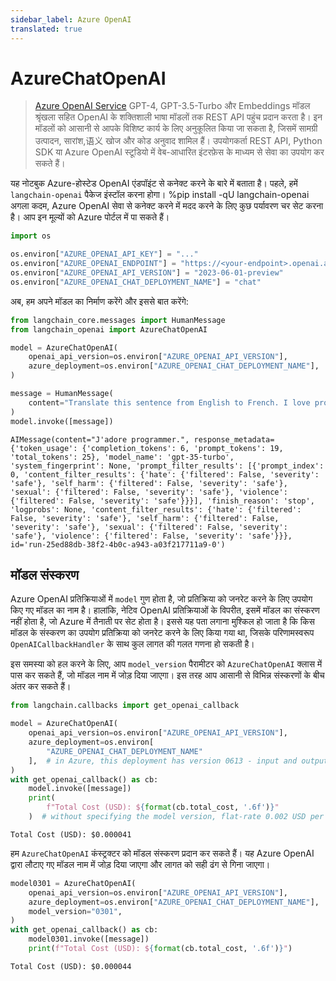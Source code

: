 ```yaml
---
sidebar_label: Azure OpenAI
translated: true
---
```


# AzureChatOpenAI

>[Azure OpenAI Service](https://learn.microsoft.com/en-us/azure/ai-services/openai/overview) GPT-4, GPT-3.5-Turbo और Embeddings मॉडल श्रृंखला सहित OpenAI के शक्तिशाली भाषा मॉडलों तक REST API पहुंच प्रदान करता है। इन मॉडलों को आसानी से आपके विशिष्ट कार्य के लिए अनुकूलित किया जा सकता है, जिसमें सामग्री उत्पादन, सारांश,语义 खोज और कोड अनुवाद शामिल हैं। उपयोगकर्ता REST API, Python SDK या Azure OpenAI स्टूडियो में वेब-आधारित इंटरफ़ेस के माध्यम से सेवा का उपयोग कर सकते हैं।

यह नोटबुक Azure-होस्टेड OpenAI एंडपॉइंट से कनेक्ट करने के बारे में बताता है। पहले, हमें `langchain-openai` पैकेज इंस्टॉल करना होगा।
%pip install -qU langchain-openai
अगला कदम, Azure OpenAI सेवा से कनेक्ट करने में मदद करने के लिए कुछ पर्यावरण चर सेट करना है। आप इन मूल्यों को Azure पोर्टल में पा सकते हैं।

```python
import os

os.environ["AZURE_OPENAI_API_KEY"] = "..."
os.environ["AZURE_OPENAI_ENDPOINT"] = "https://<your-endpoint>.openai.azure.com/"
os.environ["AZURE_OPENAI_API_VERSION"] = "2023-06-01-preview"
os.environ["AZURE_OPENAI_CHAT_DEPLOYMENT_NAME"] = "chat"
```

अब, हम अपने मॉडल का निर्माण करेंगे और इससे बात करेंगे:

```python
from langchain_core.messages import HumanMessage
from langchain_openai import AzureChatOpenAI

model = AzureChatOpenAI(
    openai_api_version=os.environ["AZURE_OPENAI_API_VERSION"],
    azure_deployment=os.environ["AZURE_OPENAI_CHAT_DEPLOYMENT_NAME"],
)
```

```python
message = HumanMessage(
    content="Translate this sentence from English to French. I love programming."
)
model.invoke([message])
```

```output
AIMessage(content="J'adore programmer.", response_metadata={'token_usage': {'completion_tokens': 6, 'prompt_tokens': 19, 'total_tokens': 25}, 'model_name': 'gpt-35-turbo', 'system_fingerprint': None, 'prompt_filter_results': [{'prompt_index': 0, 'content_filter_results': {'hate': {'filtered': False, 'severity': 'safe'}, 'self_harm': {'filtered': False, 'severity': 'safe'}, 'sexual': {'filtered': False, 'severity': 'safe'}, 'violence': {'filtered': False, 'severity': 'safe'}}}], 'finish_reason': 'stop', 'logprobs': None, 'content_filter_results': {'hate': {'filtered': False, 'severity': 'safe'}, 'self_harm': {'filtered': False, 'severity': 'safe'}, 'sexual': {'filtered': False, 'severity': 'safe'}, 'violence': {'filtered': False, 'severity': 'safe'}}}, id='run-25ed88db-38f2-4b0c-a943-a03f217711a9-0')
```

## मॉडल संस्करण

Azure OpenAI प्रतिक्रियाओं में `model` गुण होता है, जो प्रतिक्रिया को जनरेट करने के लिए उपयोग किए गए मॉडल का नाम है। हालांकि, नेटिव OpenAI प्रतिक्रियाओं के विपरीत, इसमें मॉडल का संस्करण नहीं होता है, जो Azure में तैनाती पर सेट होता है। इससे यह पता लगाना मुश्किल हो जाता है कि किस मॉडल के संस्करण का उपयोग प्रतिक्रिया को जनरेट करने के लिए किया गया था, जिसके परिणामस्वरूप `OpenAICallbackHandler` के साथ कुल लागत की गलत गणना हो सकती है।

इस समस्या को हल करने के लिए, आप `model_version` पैरामीटर को `AzureChatOpenAI` क्लास में पास कर सकते हैं, जो मॉडल नाम में जोड़ दिया जाएगा। इस तरह आप आसानी से विभिन्न संस्करणों के बीच अंतर कर सकते हैं।

```python
from langchain.callbacks import get_openai_callback
```

```python
model = AzureChatOpenAI(
    openai_api_version=os.environ["AZURE_OPENAI_API_VERSION"],
    azure_deployment=os.environ[
        "AZURE_OPENAI_CHAT_DEPLOYMENT_NAME"
    ],  # in Azure, this deployment has version 0613 - input and output tokens are counted separately
)
with get_openai_callback() as cb:
    model.invoke([message])
    print(
        f"Total Cost (USD): ${format(cb.total_cost, '.6f')}"
    )  # without specifying the model version, flat-rate 0.002 USD per 1k input and output tokens is used
```

```output
Total Cost (USD): $0.000041
```

हम `AzureChatOpenAI` कंस्ट्रक्टर को मॉडल संस्करण प्रदान कर सकते हैं। यह Azure OpenAI द्वारा लौटाए गए मॉडल नाम में जोड़ दिया जाएगा और लागत को सही ढंग से गिना जाएगा।

```python
model0301 = AzureChatOpenAI(
    openai_api_version=os.environ["AZURE_OPENAI_API_VERSION"],
    azure_deployment=os.environ["AZURE_OPENAI_CHAT_DEPLOYMENT_NAME"],
    model_version="0301",
)
with get_openai_callback() as cb:
    model0301.invoke([message])
    print(f"Total Cost (USD): ${format(cb.total_cost, '.6f')}")
```

```output
Total Cost (USD): $0.000044
```
